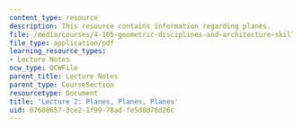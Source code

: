 ```yaml
---
content_type: resource
description: This resource contains information regarding planes.
file: /media/courses/4-105-geometric-disciplines-and-architecture-skills-reciprocal-methodologies-fall-2012/076806573ce21f9978adfe5d8076d26c_MIT4_105F12_lec2-planes.pdf
file_type: application/pdf
learning_resource_types:
- Lecture Notes
ocw_type: OCWFile
parent_title: Lecture Notes
parent_type: CourseSection
resourcetype: Document
title: 'Lecture 2: Planes, Planes, Planes'
uid: 07680657-3ce2-1f99-78ad-fe5d8076d26c
---
```

